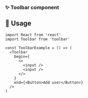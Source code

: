 ### ✨ Toolbar component

## 🔨 Usage

```tsx
import React from 'react'
import Toolbar from 'toolbar'

const ToolbarExample = () => (
  <Toolbar
    begin={
      <>
        <input />
        <input />
      </>
    }
    end={<Button>Add user</Button>}
  />
)
```
